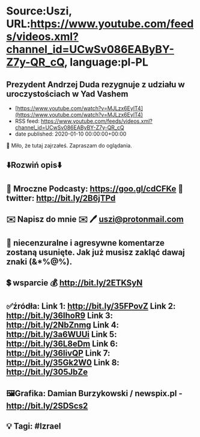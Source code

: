 # Source:Uszi, URL:https://www.youtube.com/feeds/videos.xml?channel_id=UCwSv086EAByBY-Z7y-QR_cQ, language:pl-PL

## Prezydent Andrzej Duda rezygnuje z udziału w uroczystościach w Yad Vashem
 - [https://www.youtube.com/watch?v=MJLzx6EylT4](https://www.youtube.com/watch?v=MJLzx6EylT4)
 - RSS feed: https://www.youtube.com/feeds/videos.xml?channel_id=UCwSv086EAByBY-Z7y-QR_cQ
 - date published: 2020-01-10 00:00:00+00:00

🤪 Miło, że tutaj zajrzałeś.  Zapraszam do oglądania.

⬇️Rozwiń opis⬇️
-------------------------------------------------------------
👀 Mroczne Podcasty: https://goo.gl/cdCFKe
👀 twitter: http://bit.ly/2B6jTPd
-------------------------------------------------------------
✉️ Napisz do mnie ✉️ 
🖊️ uszi@protonmail.com
-------------------------------------------------------------
👺 niecenzuralne i agresywne komentarze zostaną usunięte.  Jak już musisz zakląć dawaj znaki (&*%@%).
-------------------------------------------------------------
💲 wsparcie
💰 http://bit.ly/2ETKSyN
-------------------------------------------------------------
✅źródła:
Link 1:                   http://bit.ly/35FPovZ
Link 2:                   http://bit.ly/36IhoR9
Link 3:                   http://bit.ly/2NbZnmg
Link 4:                   http://bit.ly/3a6WUUi
Link 5:                   http://bit.ly/36L8eDm
Link 6:                   http://bit.ly/36IivQP
Link 7:                   http://bit.ly/35Gk2W0
Link 8:                   http://bit.ly/305JbZe
-------------------------------------------------------------
🖼Grafika: 
Damian Burzykowski / newspix.pl - http://bit.ly/2SDScs2
-------------------------------------------------------------
💡 Tagi: #Izrael
-------------------------------------------------------------

